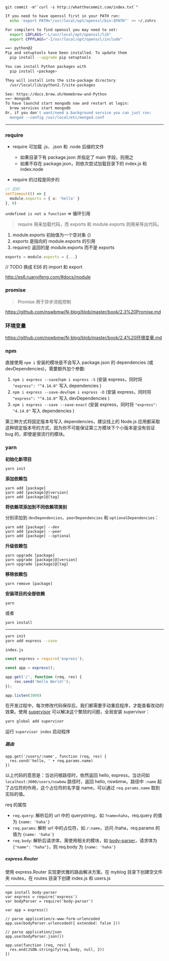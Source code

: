 ```
git commit -m"`curl -s http://whatthecommit.com/index.txt`"
```



```bash
If you need to have openssl first in your PATH run:
  echo 'export PATH="/usr/local/opt/openssl/bin:$PATH"' >> ~/.zshrc

For compilers to find openssl you may need to set:
  export LDFLAGS="-L/usr/local/opt/openssl/lib"
  export CPPFLAGS="-I/usr/local/opt/openssl/include"

==> python@2
Pip and setuptools have been installed. To update them
  pip install --upgrade pip setuptools

You can install Python packages with
  pip install <package>

They will install into the site-package directory
  /usr/local/lib/python2.7/site-packages

See: https://docs.brew.sh/Homebrew-and-Python
==> mongodb
To have launchd start mongodb now and restart at login:
  brew services start mongodb
Or, if you don't want/need a background service you can just run:
  mongod --config /usr/local/etc/mongod.conf
```

----

### require

- require 可加载 .js、.json 和 .node 后缀的文件
  - 如果目录下有 package.json 并指定了 main 字段，则用之
  - 如果不存在 package.json，则依次尝试加载目录下的 index.js 和 index.node

- require 的过程是同步的

```js
// 定时
setTimeout(() => {
  module.exports = { a: 'hello' }
}, 0)
```

`undefined is not a function` => 循环引用

> require 用来加载代码，而 exports 和 module.exports 则用来导出代码。

1. module.exports 初始值为一个空对象 {}
2. exports 是指向的 module.exports 的引用
3. require() 返回的是 module.exports 而不是 exports

```js
exports = module.exports = {...}
```

// TODO 换成 ES6 的 import 和 export 

<http://es6.ruanyifeng.com/#docs/module>

### promise

> Promise 用于异步流程控制

<https://github.com/nswbmw/N-blog/blob/master/book/2.3%20Promise.md>

### 环境变量

<https://github.com/nswbmw/N-blog/blob/master/book/2.4%20环境变量.md>

### npm

直接使用 `npm i` 安装的模块是不会写入 package.json 的 dependencies (或 devDependencies)，需要额外加个参数:

1. `npm i express --save`/`npm i express -S` (安装 express，同时将 `"express": "^4.14.0"` 写入 dependencies )
2. `npm i express --save-dev`/`npm i express -D` (安装 express，同时将 `"express": "^4.14.0"` 写入 devDependencies )
3. `npm i express --save --save-exact` (安装 express，同时将 `"express": "4.14.0"` 写入 dependencies )

第三种方式将固定版本号写入 dependencies，建议线上的 Node.js 应用都采取这种锁定版本号的方式，因为你不可能保证第三方模块下个小版本是没有验证 bug 的，即使是很流行的模块。

### yarn

**初始化新项目**

```
yarn init
```

**添加依赖包**

```
yarn add [package]
yarn add [package]@[version]
yarn add [package]@[tag]
```

**将依赖项添加到不同依赖项类别**

分别添加到 `devDependencies`、`peerDependencies` 和 `optionalDependencies`：

```
yarn add [package] --dev
yarn add [package] --peer
yarn add [package] --optional
```

**升级依赖包**

```
yarn upgrade [package]
yarn upgrade [package]@[version]
yarn upgrade [package]@[tag]
```

**移除依赖包**

```
yarn remove [package]
```

**安装项目的全部依赖**

```
yarn
```

或者

```bash
yarn install
```

---

```bash
yarn init
yarn add express --save
```

`index.js`

```js
const express = require('express');

const app = express();

app.get('/', function (req, res) {
    res.send('Hello World!');
});

app.listen(3000)
```

在开发过程中，每次修改代码保存后，我们都需要手动重启程序，才能查看改动的效果。使用 [supervisor](https://www.npmjs.com/package/supervisor) 可以解决这个繁琐的问题，全局安装 supervisor：

```bash
yarn global add supervisor
```

运行 `supervisor index` 启动程序

##### 路由

```
app.get('/users/:name', function (req, res) {
  res.send('hello, ' + req.params.name)
})
```

以上代码的意思是：当访问根路径时，依然返回 hello, express，当访问如 `localhost:3000/users/nswbmw` 路径时，返回 hello, nswbmw。路径中 `:name` 起了占位符的作用，这个占位符的名字是 name，可以通过 `req.params.name` 取到实际的值。

req 的属性

- `req.query`: 解析后的 url 中的 querystring，如 `?name=haha`，req.query 的值为 `{name: 'haha'}`
- `req.params`: 解析 url 中的占位符，如 `/:name`，访问 /haha，req.params 的值为 `{name: 'haha'}`
- `req.body`: 解析后请求体，需使用相关的模块，如 [body-parser](https://www.npmjs.com/package/body-parser)，请求体为 `{"name": "haha"}`，则 req.body 为 `{name: 'haha'}`

##### express.Router

使用 express.Router 实现更优雅的路由解决方案。在 myblog 目录下创建空文件夹 routes，在 routes 目录下创建 index.js 和 users.js

---

```
npm install body-parser
var express = require('express')
var bodyParser = require('body-parser')

var app = express()

// parse application/x-www-form-urlencoded
app.use(bodyParser.urlencoded({ extended: false }))

// parse application/json
app.use(bodyParser.json())

app.use(function (req, res) {
  res.end(JSON.stringify(req.body, null, 2))
})
```

